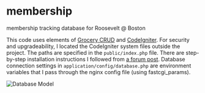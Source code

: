 # membership
membership tracking database for Roosevelt @ Boston

This code uses elements of [Grocery CRUD](http://www.grocerycrud.com/) and [CodeIgniter](https://codeigniter.com/). 
For security and upgradeability, I located the CodeIgniter system files outside the project. The paths are specified 
in the ```public/index.php``` file. There are step-by-step installation instructions I followed from 
[a forum post](http://askubuntu.com/questions/25446/how-to-install-codeigniter). Database connection settings in
```application/config/database.php``` are environment variables that I pass through the nginx config file
(using fastcgi_params). 

![Database Model](model.png "Database Model")